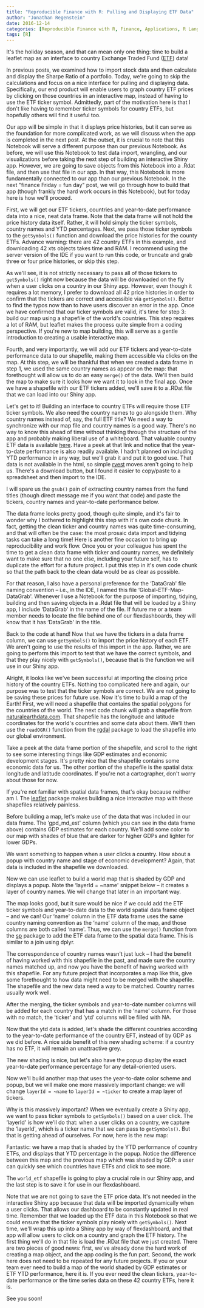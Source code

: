 ```yaml
---
title: "Reproducible Finance with R: Pulling and Displaying ETF Data"
author: "Jonathan Regenstein"
date: 2016-12-14
categories: [Reproducible Finance with R, Finance, Applications, R Language]
tags: [R]
---
```


It's the holiday season, and that can mean only one thing: time to build a leaflet map as an interface to country Exchange Traded Fund ([ETF](https://en.wikipedia.org/wiki/Exchange-traded_fund)) data!

In previous posts, we examined how to import stock data and then calculate and display the Sharpe Ratio of a portfolio. Today, we're going to skip the calculations and focus on a nice interface for pulling and displaying data. Specifically, our end product will enable users to graph country ETF prices by clicking on those countries in an interactive map, instead of having to use the ETF ticker symbol. Admittedly, part of the motivation here is that I don't like having to remember ticker symbols for country ETFs, but hopefully others will find it useful too.

Our app will be simple in that it displays price histories, but it can serve as the foundation for more complicated work, as we will discuss when the app is completed in the next post. At the outset, it is crucial to note that this Notebook will serve a different purpose than our previous Notebook. As before, we will use this Notebook to test data import, wrangling, and our visualizations before taking the next step of building an interactive Shiny app. However, we are going to save objects from this Notebook into a .Rdat file, and then use that file in our app. In that way, this Notebook is more fundamentally connected to our app than our previous Notebook. In the next "finance Friday = fun day" post, we will go through how to build that app (though frankly the hard work occurs in this Notebook), but for today here is how we'll proceed.

First, we will get our ETF tickers, countries and year-to-date performance data into a nice, neat data frame. Note that the data frame will not hold the price history data itself. Rather, it will hold simply the ticker symbols, country names and YTD percentages. Next, we pass those ticker symbols to the `getSymbols()` function and download the price histories for the county ETFs. Advance warning: there are 42 country ETFs in this example, and downloading 42 xts objects takes time and RAM. I recommend using the server version of the IDE if you want to run this code, or truncate and grab three or four price histories, or skip this step.

As we'll see, it is not strictly necessary to pass all of those tickers to `getSymbols()` right now because the data will be downloaded on the fly when a user clicks on a country in our Shiny app. However, even though it requires a lot memory, I prefer to download all 42 price histories in order to confirm that the tickers are correct and accessible via `getSymbols()`. Better to find the typos now than to have users discover an error in the app. Once we have confirmed that our ticker symbols are valid, it's time for step 3: build our map using a shapefile of the world's countries. This step requires a lot of RAM, but leaflet makes the process quite simple from a coding perspective. If you're new to map building, this will serve as a gentle introduction to creating a usable interactive map.

Fourth, and very importantly, we will add our ETF tickers and year-to-date performance data to our shapefile, making them accessible via clicks on the map. At this step, we will be thankful that when we created a data frame in step 1, we used the same country names as appear on the map: that forethought will allow us to do an easy `merge()` of the data. We'll then build the map to make sure it looks how we want it to look in the final app. Once we have a shapefile with our ETF tickers added, we'll save it to a .RDat file that we can load into our Shiny app.

Let's get to it! Building an interface to country ETFs will require those ETF ticker symbols. We also need the country names to go alongside them. Why country names instead of, say, the full ETF title? We need a way to synchronize with our map file and country names is a good way. There's no way to know this ahead of time without thinking through the structure of the app and probably making liberal use of a whiteboard. That valuable country ETF data is available [here](https://www.ishares.com/us/products/etf-product-list#!type=ishares&tab=performance&view=list&fc=43537%7C43538%7C43539%7C43540%7C43541%7C43543%7C43544%7C43545%7C43550%7C43558%7C43561%7C43562%7C43568%7C43570%7C43571%7C43576%7C43577%7C43578%7C43579%7C43582%7C43583%7C43592%7C43593%7C43595%7C43605%7C43606%7C43607%7C43609%7C43612%7C44070%7C43614%7C43616%7C43617%7C43618%7C43621%7C43622%7C43624%7C43628%7C43629%7C43630%7C43631&subtab=priceMonthly). Have a peek at that link and notice that the year-to-date performance is also readily available. I hadn't planned on including YTD performance in any way, but we'll grab it and put it to good use. That data is not available in the html, so simple [rvest](https://cran.r-project.org/web/packages/rvest/index.html) moves aren't going to help us. There's a download button, but I found it easier to copy/paste to a spreadsheet and then import to the IDE.

I will spare us the `gsub()` pain of extracting country names from the fund titles (though direct message me if you want that code) and paste the tickers, country names and year-to-date performance below.

The data frame looks pretty good, though quite simple, and it's fair to wonder why I bothered to highlight this step with it's own code chunk. In fact, getting the clean ticker and country names was quite time-consuming, and that will often be the case: the most prosaic data import and tidying tasks can take a long time! Here is another fine occasion to bring up reproducibility and work flow. Once you or your colleague has spent the time to get a clean data frame with ticker and country names, we definitely want to make sure that no one else, including your future self, has to duplicate the effort for a future project. I put this step in it's own code chunk so that the path back to the clean data would be as clear as possible.

For that reason, I also have a personal preference for the ‘DataGrab' file naming convention – i.e., in the IDE, I named this file ‘Global-ETF-Map-DataGrab'. Whenever I use a Notebook for the purpose of importing, tidying, building and then saving objects in a .Rdat file that will be loaded by a Shiny app, I include ‘DataGrab' in the name of the file. If future me or a team member needs to locate the file behind one of our flexdashboards, they will know that it has ‘DataGrab' in the title.

Back to the code at hand! Now that we have the tickers in a data frame column, we can use `getSymbols()` to import the price history of each ETF. We aren't going to use the results of this import in the app. Rather, we are going to perform this import to test that we have the correct symbols, and that they play nicely with `getSymbols()`, because that is the function we will use in our Shiny app.

Alright, it looks like we've been successful at importing the closing price history of the country ETFs. Nothing too complicated here and again, our purpose was to test that the ticker symbols are correct. We are not going to be saving these prices for future use. Now it's time to build a map of the Earth! First, we will need a shapefile that contains the spatial polygons for the countries of the world. The next code chunk will grab a shapefile from [naturalearthdata.com](http://www.naturalearthdata.com). That shapefile has the longitude and latitude coordinates for the world's countries and some data about them. We'll then use the `readOGR()` function from the [rgdal](https://cran.r-project.org/web/packages/rgdal/index.html) package to load the shapefile into our global environment.

Take a peek at the data frame portion of the shapefile, and scroll to the right to see some interesting things like GDP estimates and economic development stages. It's pretty nice that the shapefile contains some economic data for us. The other portion of the shapefile is the spatial data: longitude and latitude coordinates. If you're not a cartographer, don't worry about those for now.

If you're not familiar with spatial data frames, that's okay because neither am I. The [leaflet](https://cran.r-project.org/web/packages/leaflet/index.html) package makes building a nice interactive map with these shapefiles relatively painless.

Before building a map, let's make use of the data that was included in our data frame. The ‘gpd\_md\_est' column (which you can see in the data frame above) contains GDP estimates for each country. We'll add some color to our map with shades of blue that are darker for higher GDPs and lighter for lower GDPs.

We want something to happen when a user clicks a country. How about a popup with country name and stage of economic development? Again, that data is included in the shapefile we downloaded.

Now we can use leaflet to build a world map that is shaded by GDP and displays a popup. Note the ‘layerId = \~name' snippet below – it creates a layer of country names. We will change that later in an important way.

The map looks good, but it sure would be nice if we could add the ETF ticker symbols and year-to-date data to the world spatial data frame object – and we can! Our ‘name' column in the ETF data frame uses the same country naming convention as the ‘name' column of the map, and those columns are both called ‘name'. Thus, we can use the `merge()` function from the [sp](https://cran.r-project.org/web/packages/sp/index.html) package to add the ETF data frame to the spatial data frame. This is similar to a join using dplyr.

The correspondence of country names wasn't just luck – I had the benefit of having worked with this shapefile in the past, and made sure the country names matched up, and now you have the benefit of having worked with this shapefile. For any future project that incorporates a map like this, give some forethought to how data might need to be merged with the shapefile. The shapefile and the new data need a way to be matched. Country names usually work well.

After the merging, the ticker symbols and year-to-date number columns will be added for each country that has a match in the ‘name' column. For those with no match, the ‘ticker' and ‘ytd' columns will be filled with NA.

Now that the ytd data is added, let's shade the different countries according to the year-to-date performance of the country EFT, instead of by GDP as we did before. A nice side benefit of this new shading scheme: if a country has no ETF, it will remain an unattractive grey.

The new shading is nice, but let's also have the popup display the exact year-to-date performance percentage for any detail-oriented users.

Now we'll build another map that uses the year-to-date color scheme and popup, but we will make one more massively important change: we will change `layerId = ~name` to `layerId = ~ticker` to create a map layer of tickers.

Why is this massively important? When we eventually create a Shiny app, we want to pass ticker symbols to `getSymbols()` based on a user click. The ‘layerId' is how we'll do that: when a user clicks on a country, we capture the ‘layerId', which is a ticker name that we can pass to `getSymbols()`. But that is getting ahead of ourselves. For now, here is the new map:

Fantastic: we have a map that is shaded by the YTD performance of country ETFs, and displays that YTD percentage in the popup. Notice the difference between this map and the previous map which was shaded by GDP: a user can quickly see which countries have ETFs and click to see more.

The `world_etf` shapefile is going to play a crucial role in our Shiny app, and the last step is to save it for use in our flexdashboard.

Note that we are not going to save the ETF price data. It's not needed in the interactive Shiny app because that data will be imported dynamically when a user clicks. That allows our dashboard to be constantly updated in real time. Remember that we loaded up the ETF data in this Notebook so that we could ensure that the ticker symbols play nicely with `getSymbols()`. Next time, we'll wrap this up into a Shiny app by way of flexdashboard, and that app will allow users to click on a country and graph the ETF history. The first thing we'll do in that file is load the .RDat file that we just created. There are two pieces of good news: first, we've already done the hard work of creating a map object, and the app coding is the fun part. Second, the work here does not need to be repeated for any future projects. If you or your team ever need to build a map of the world shaded by GDP estimates or ETF YTD performance, here it is. If you ever need the clean tickers, year-to-date performance or the time series data on these 42 country ETFs, here it is.

See you soon!
